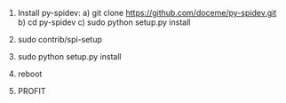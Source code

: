 1) Install py-spidev:
    a) git clone https://github.com/doceme/py-spidev.git
    b) cd py-spidev
    c) sudo python setup.py install

2) sudo contrib/spi-setup
3) sudo python setup.py install
3) reboot
4) PROFIT

